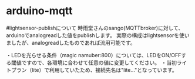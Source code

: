 # arduino-mqtt

#lightsensor-publishについて
時雨堂さんのsango(MQTTbroker)に対して、arduinoでanalogreadした値をpublishします。
実際の構成はlightsensorを使いましたが、analogreadしたものであれば流用可能です。

・LEDを光らせる条件（magic namuber:800）については、LEDをON/OFFする閾値ですので、各環境に合わせて任意の値に変更してください。
・当初ライトプラン（lite）で利用していたため、接続先名は"lite..."となっています。
